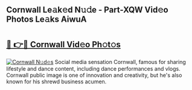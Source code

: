 ## Cornwall Le𝚊k𝚎d N𝚞𝚍e - Part-XQW Vid𝚎o Photos Le𝚊ks AiwuA

# <h2><a href="http://fbc7zz.evod.top/?m=Cornwall">🔗 👉🔴 Cornwall Vid𝚎o Ph𝚘t𝚘s</a></h2>

[![Cornwall N𝚞d𝚎s](https://i.imgur.com/8V9OHl7.gif)](http://fbc7zz.evod.top/?m=Cornwall)
Social media sensation Cornwall, famous for sharing lifestyle and dance content, including dance performances and vlogs. Cornwall public image is one of innovation and creativity, but he's also known for his shrewd business acumen. 
